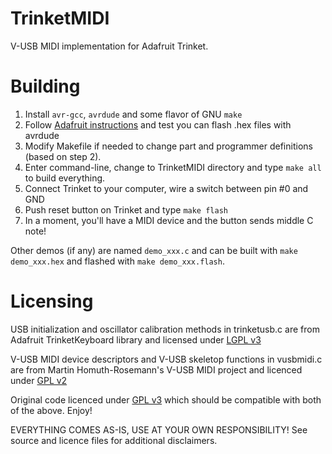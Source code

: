 # TrinketMIDI

V-USB MIDI implementation for Adafruit Trinket.

# Building

1. Install `avr-gcc`, `avrdude` and some flavor of GNU `make`
2. Follow [Adafruit
   instructions](https://learn.adafruit.com/introducing-trinket/programming-with-avrdude)
and test you can flash .hex files with avrdude
3. Modify Makefile if needed to change part and programmer definitions (based on step 2).
4. Enter command-line, change to TrinketMIDI directory and type `make all` to
   build everything.
5. Connect Trinket to your computer, wire a switch between pin #0 and GND
6. Push reset button on Trinket and type `make flash`
7. In a moment, you'll have a MIDI device and the button sends middle C note!

Other demos (if any) are named `demo_xxx.c` and can be built with `make
demo_xxx.hex` and flashed with `make demo_xxx.flash`.

# Licensing

USB initialization and oscillator calibration methods in trinketusb.c are from
Adafruit TrinketKeyboard library and licensed under [LGPL v3](LICENSE_LGPL3)

V-USB MIDI device descriptors and V-USB skeletop functions in vusbmidi.c are from Martin
Homuth-Rosemann's V-USB MIDI project and licenced under [GPL v2](LICENSE_VUSBMIDI)

Original code licenced under [GPL v3](LICENSE) which should be
compatible with both of the above. Enjoy!

EVERYTHING COMES AS-IS, USE AT YOUR OWN RESPONSIBILITY! See source and licence
files for additional disclaimers.
